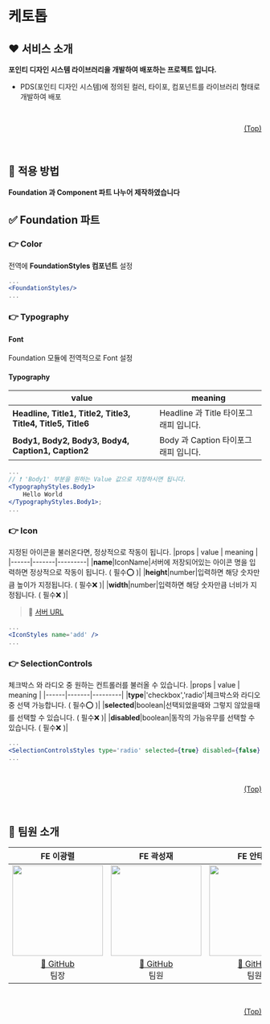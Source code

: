 # <span id='top'>케토톱</span>

## ❤ 서비스 소개

**포인티 디자인 시스템 라이브러리을 개발하여 배포하는 프로젝트 입니다.**

- PDS(포인티 디자인 시스템)에 정의된 컬러, 타이포,
  컴포넌트를 라이브러리 형태로 개발하여 배포<br/>

<br/>

<p align="right"><a href="#top">(Top)</a></p>

<br/>

## 💜 적용 방법

**Foundation 과 Component 파트 나누어 제작하였습니다**

## ✅ Foundation 파트

### 👉 Color

전역에 **FoundationStyles 컴포넌트** 설정

```jsx
...
<FoundationStyles/>
...
```

### 👉 Typography

#### Font

Foundation 모듈에 전역적으로 Font 설정

#### Typography

| value                                                        | meaning                                |
| ------------------------------------------------------------ | -------------------------------------- |
| **Headline, Title1, Title2, Title3, Title4, Title5, Title6** | Headline 과 Title 타이포그래피 입니다. |
| **Body1, Body2, Body3, Body4, Caption1, Caption2**           | Body 과 Caption 타이포그래피 입니다.   |

```jsx
...
// ❗ 'Body1' 부분을 원하는 Value 값으로 지정하시면 됩니다.
<TypographyStyles.Body1>
    Hello World
</TypographyStyles.Body1>;
...
```

### 👉 Icon

지정된 아이콘을 불러온다면, 정상적으로 작동이 됩니다.
|props | value | meaning |
|------|-------|---------|
|**name**|IconName|서버에 저장되어있는 아이콘 명을 입력하면 정상적으로 작동이 됩니다. ( 필수⭕ )|
|**height**|number|입력하면 해당 숫자만큼 높이가 지정됩니다. ( 필수❌ )|
|**width**|number|입력하면 해당 숫자만큼 너비가 지정됩니다. ( 필수❌ )|

> 📎 <a href='https://port-0-psd-asset-server-eg4e2alkf2i7md.sel4.cloudtype.app/'>서버 URL</a> <br/>

```jsx
...
<IconStyles name='add' />
...
```

### 👉 SelectionControls

체크박스 와 라디오 중 원하는 컨트롤러를 불러올 수 있습니다.
|props | value | meaning |
|------|-------|---------|
|**type**|'checkbox','radio'|체크박스와 라디오 중 선택 가능합니다. ( 필수⭕ )|
|**selected**|boolean|선택되었을때와 그렇지 않았을때를 선택할 수 있습니다. ( 필수❌ )|
|**disabled**|boolean|동작의 가능유무를 선택할 수 있습니다. ( 필수❌ )|

```jsx
...
<SelectionControlsStyles type='radio' selected={true} disabled={false} />
...
```

<br/>

<p align="right"><a href="#top">(Top)</a></p>

<br/>

## 💛 팀원 소개

|                                 **FE 이광렬**                                 |                                  **FE 곽성재**                                   |                                   **FE 안태경**                                   |                                   **FE 최락현**                                   |
| :---------------------------------------------------------------------------: | :------------------------------------------------------------------------------: | :-------------------------------------------------------------------------------: | :-------------------------------------------------------------------------------: |
| <img src="https://avatars.githubusercontent.com/yedol1" height=180 width=180> | <img src="https://avatars.githubusercontent.com/ssssssjay" height=180 width=180> | <img src="https://avatars.githubusercontent.com/TaekyungAn" height=180 width=180> | <img src="https://avatars.githubusercontent.com/chasura416" height=180 width=180> |
|               [🔗 GitHub](https://github.com/yedol1)<br/> 팀장                |               [🔗 GitHub](https://github.com/ssssssjay)<br/> 팀원                |               [🔗 GitHub](https://github.com/TaekyungAn)<br/> 팀원                |               [🔗 GitHub](https://github.com/chasura416)<br/> 팀원                |

<br/>

<p align="right"><a href="#top">(Top)</a></p>

<br/>
